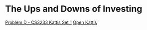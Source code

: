 # The Ups and Downs of Investing

[Problem D - CS3233 Kattis Set 1](https://nus.kattis.com/sessions/ksm5ix/problems/upsanddownsofinvesting)
[Open Kattis](https://open.kattis.com/problems/upsanddownsofinvesting)
